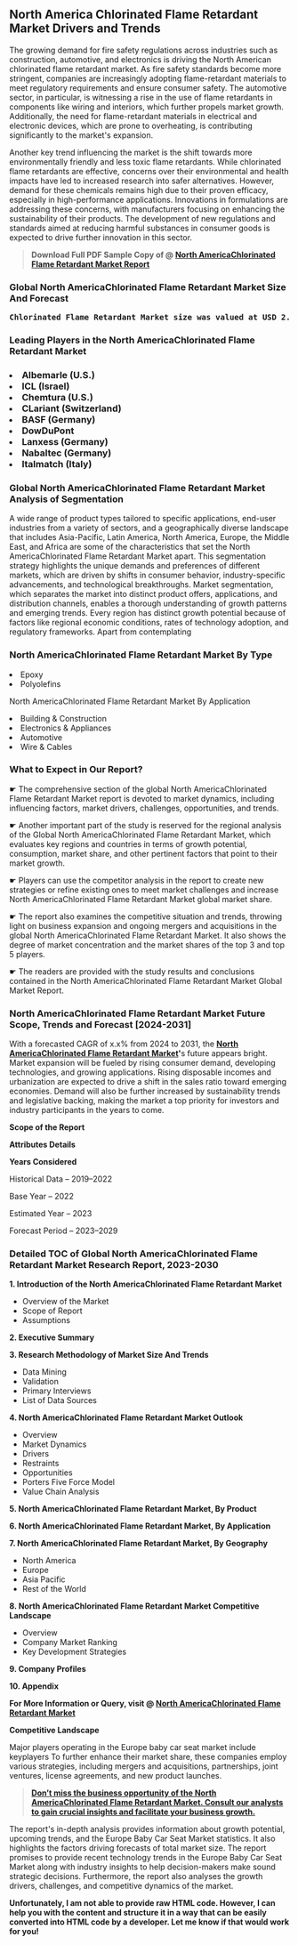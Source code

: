 <p><h2>North America Chlorinated Flame Retardant Market Drivers and Trends</h2><p>The growing demand for fire safety regulations across industries such as construction, automotive, and electronics is driving the North American chlorinated flame retardant market. As fire safety standards become more stringent, companies are increasingly adopting flame-retardant materials to meet regulatory requirements and ensure consumer safety. The automotive sector, in particular, is witnessing a rise in the use of flame retardants in components like wiring and interiors, which further propels market growth. Additionally, the need for flame-retardant materials in electrical and electronic devices, which are prone to overheating, is contributing significantly to the market's expansion.</p><p>Another key trend influencing the market is the shift towards more environmentally friendly and less toxic flame retardants. While chlorinated flame retardants are effective, concerns over their environmental and health impacts have led to increased research into safer alternatives. However, demand for these chemicals remains high due to their proven efficacy, especially in high-performance applications. Innovations in formulations are addressing these concerns, with manufacturers focusing on enhancing the sustainability of their products. The development of new regulations and standards aimed at reducing harmful substances in consumer goods is expected to drive further innovation in this sector.</p></p><blockquote id="" class=""><strong>Download Full PDF Sample Copy of @&nbsp;<a href="https://www.verifiedmarketreports.com/download-sample/?rid=640428&utm_source=GitHub-Jan&utm_medium=263" target="_blank">North AmericaChlorinated Flame Retardant Market Report</a>&nbsp;&nbsp;</strong></blockquote><h3 id="" class=""><strong>Global&nbsp;North AmericaChlorinated Flame Retardant Market Size And Forecast</strong></h3><pre class="reader-text-block__code-block"><strong>Chlorinated Flame Retardant Market size was valued at USD 2.15 Billion in 2022 and is projected to reach USD 3.10 Billion by 2030, growing at a CAGR of 5.0% from 2024 to 2030.</strong></pre><h3 id="" class="">Leading Players in the&nbsp;North AmericaChlorinated Flame Retardant Market</h3><h3 class=""></Li><Li>Albemarle (U.S.)</Li><Li> ICL (Israel)</Li><Li> Chemtura (U.S.)</Li><Li> CLariant (Switzerland)</Li><Li> BASF (Germany)</Li><Li> DowDuPont</Li><Li> Lanxess (Germany)</Li><Li> Nabaltec (Germany)</Li><Li> Italmatch (Italy)</h3><h3 id="" class="">Global&nbsp;North AmericaChlorinated Flame Retardant Market Analysis of Segmentation</h3><p id="" class="">A wide range of product types tailored to specific applications, end-user industries from a variety of sectors, and a geographically diverse landscape that includes Asia-Pacific, Latin America, North America, Europe, the Middle East, and Africa are some of the characteristics that set the North AmericaChlorinated Flame Retardant Market apart. This segmentation strategy highlights the unique demands and preferences of different markets, which are driven by shifts in consumer behavior, industry-specific advancements, and technological breakthroughs. Market segmentation, which separates the market into distinct product offers, applications, and distribution channels, enables a thorough understanding of growth patterns and emerging trends. Every region has distinct growth potential because of factors like regional economic conditions, rates of technology adoption, and regulatory frameworks. Apart from contemplating</p><h3 id="" class="">North AmericaChlorinated Flame Retardant Market&nbsp;By Type</h3><p></Li><Li>Epoxy</Li><Li> Polyolefins</p><div class="" data-test-id=""><p>North AmericaChlorinated Flame Retardant Market&nbsp;By Application</p></div><p class=""></Li><Li>Building & Construction</Li><Li> Electronics & Appliances</Li><Li> Automotive</Li><Li> Wire & Cables</p><div class="" data-test-id=""><h3><span class="">What to Expect in Our Report?</span></h3></div><div class="" data-test-id=""><p><span class="">☛ The comprehensive section of the global North AmericaChlorinated Flame Retardant Market report is devoted to market dynamics, including influencing factors, market drivers, challenges, opportunities, and trends.</span></p></div><div class="" data-test-id=""><p><span class="">☛ Another important part of the study is reserved for the regional analysis of the Global North AmericaChlorinated Flame Retardant Market, which evaluates key regions and countries in terms of growth potential, consumption, market share, and other pertinent factors that point to their market growth.</span></p></div><div class="" data-test-id=""><p><span class="">☛ Players can use the competitor analysis in the report to create new strategies or refine existing ones to meet market challenges and increase North AmericaChlorinated Flame Retardant Market global market share.</span></p></div><div class="" data-test-id=""><p><span class="">☛ The report also examines the competitive situation and trends, throwing light on business expansion and ongoing mergers and acquisitions in the global North AmericaChlorinated Flame Retardant Market. It also shows the degree of market concentration and the market shares of the top 3 and top 5 players.</span></p></div><div class="" data-test-id=""><p><span class="">☛ The readers are provided with the study results and conclusions contained in the North AmericaChlorinated Flame Retardant Market Global Market Report.</span></p></div><div class="" data-test-id=""><h3><span class="">North AmericaChlorinated Flame Retardant Market Future Scope, Trends and Forecast [2024-2031]</span></h3></div><div class="" data-test-id=""><p><span class="">With a forecasted CAGR of x.x% from 2024 to 2031, the <strong><a href="https://www.verifiedmarketreports.com/download-sample/?rid=640428&utm_source=GitHub-Jan&utm_medium=263" target="_blank">North AmericaChlorinated Flame Retardant Market</a>'</strong>s future appears bright. Market expansion will be fueled by rising consumer demand, developing technologies, and growing applications. Rising disposable incomes and urbanization are expected to drive a shift in the sales ratio toward emerging economies. Demand will also be further increased by sustainability trends and legislative backing, making the market a top priority for investors and industry participants in the years to come.</span></p><p id="ember66" class="ember-view reader-text-block__paragraph"><strong>Scope of the Report</strong></p><p id="ember67" class="ember-view reader-text-block__paragraph"><strong>Attributes Details</strong></p><p id="ember68" class="ember-view reader-text-block__paragraph"><strong>Years Considered</strong></p><p id="ember69" class="ember-view reader-text-block__paragraph">Historical Data &ndash; 2019&ndash;2022</p><p id="ember70" class="ember-view reader-text-block__paragraph">Base Year &ndash; 2022</p><p id="ember71" class="ember-view reader-text-block__paragraph">Estimated Year &ndash; 2023</p><p id="ember72" class="ember-view reader-text-block__paragraph">Forecast Period &ndash; 2023&ndash;2029</p></div><h3 id="" class="">Detailed TOC of Global North AmericaChlorinated Flame Retardant Market Research Report, 2023-2030</h3><p id="" class=""><strong>1. Introduction of the North AmericaChlorinated Flame Retardant Market</strong></p><ul><li>Overview of the Market</li><li>Scope of Report</li><li>Assumptions</li></ul><p id="" class=""><strong>2. Executive Summary</strong></p><p id="" class=""><strong>3. Research Methodology of Market Size And Trends</strong></p><ul><li>Data Mining</li><li>Validation</li><li>Primary Interviews</li><li>List of Data Sources</li></ul><p id="" class=""><strong>4. North AmericaChlorinated Flame Retardant Market Outlook</strong></p><ul><li>Overview</li><li>Market Dynamics</li><li>Drivers</li><li>Restraints</li><li>Opportunities</li><li>Porters Five Force Model</li><li>Value Chain Analysis</li></ul><p id="" class=""><strong>5. North AmericaChlorinated Flame Retardant Market, By Product</strong></p><p id="" class=""><strong>6. North AmericaChlorinated Flame Retardant Market, By Application</strong></p><p id="" class=""><strong>7. North AmericaChlorinated Flame Retardant Market, By Geography</strong></p><ul><li>North America</li><li>Europe</li><li>Asia Pacific</li><li>Rest of the World</li></ul><p id="" class=""><strong>8. North AmericaChlorinated Flame Retardant Market Competitive Landscape</strong></p><ul><li>Overview</li><li>Company Market Ranking</li><li>Key Development Strategies</li></ul><p id="" class=""><strong>9. Company Profiles</strong></p><p id="" class=""><strong>10. Appendix</strong></p><p><strong>For More Information or Query, visit&nbsp;@ <a href="https://www.verifiedmarketreports.com/product/chlorinated-flame-retardant-market/" target="_blank">North AmericaChlorinated Flame Retardant Market</a></strong></p><p id="ember61" class="ember-view reader-text-block__paragraph"><strong>Competitive Landscape</strong></p><p id="ember62" class="ember-view reader-text-block__paragraph">Major players operating in the Europe baby car seat market include keyplayers To further enhance their market share, these companies employ various strategies, including mergers and acquisitions, partnerships, joint ventures, license agreements, and new product launches.</p><blockquote id="ember63" class="ember-view reader-text-block__blockquote"><strong><a href="https://www.verifiedmarketreports.com/download-sample/?rid=640428&utm_source=GitHub-Jan&utm_medium=263" target="_blank">Don&rsquo;t miss the business opportunity of the North AmericaChlorinated Flame Retardant Market. Consult our analysts to gain crucial insights and facilitate your business growth.</a></strong></blockquote><p id="ember64" class="ember-view reader-text-block__paragraph">The report's in-depth analysis provides information about growth potential, upcoming trends, and the Europe Baby Car Seat Market statistics. It also highlights the factors driving forecasts of total market size. The report promises to provide recent technology trends in the Europe Baby Car Seat Market along with industry insights to help decision-makers make sound strategic decisions. Furthermore, the report also analyses the growth drivers, challenges, and competitive dynamics of the market.</p><p class="ember-view reader-text-block__paragraph"><strong>Unfortunately, I am not able to provide raw HTML code. However, I can help you with the content and structure it in a way that can be easily converted into HTML code by a developer. Let me know if that would work for you!</strong></p>
